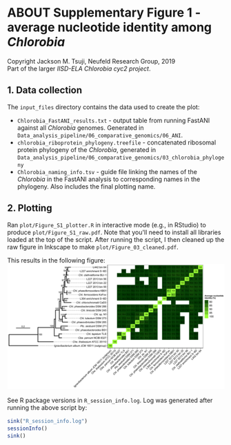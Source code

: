 # ABOUT Supplementary Figure 1 - average nucleotide identity among *Chlorobia*
Copyright Jackson M. Tsuji, Neufeld Research Group, 2019  
Part of the larger *IISD-ELA Chlorobia cyc2 project*.

## 1. Data collection
The `input_files` directory contains the data used to create the plot:
- `Chlorobia_FastANI_results.txt` - output table from running FastANI against all *Chlorobia* genomes. Generated in `Data_analysis_pipeline/06_comparative_genomics/06_ANI`.
- `chlorobia_riboprotein_phylogeny.treefile` - concatenated ribosomal protein phylogeny of the *Chlorobia*, generated in `Data_analysis_pipeline/06_comparative_genomics/03_chlorobia_phylogeny`
- `Chlorobia_naming_info.tsv` - guide file linking the names of the *Chlorobia* in the FastANI analysis to corresponding names in the phylogeny. Also includes the final plotting name.

## 2. Plotting
Ran `plot/Figure_S1_plotter.R` in interactive mode (e.g., in RStudio) to produce `plot/Figure_S1_raw.pdf`. Note that you'll need to install all libraries loaded at the top of the script. After running the script, I then cleaned up the raw figure in Inkscape to make `plot/Figure_03_cleaned.pdf`.

This results in the following figure:
![Figure_S1](plot/Figure_S1_cleaned.png)

See R package versions in `R_session_info.log`. Log was generated after running the above script by:
```R
sink("R_session_info.log")
sessionInfo()
sink()
```

